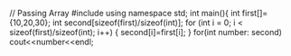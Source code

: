 // Passing  Array
 #include <iostream>
using namespace std;
int main(){
     int first[]={10,20,30};
     int second[sizeof(first)/sizeof(int)];
     for (int i = 0; i < sizeof(first)/sizeof(int); i++)
     {
          second[i]=first[i];
     }
     for(int number: second)
     cout<<number<<endl;
